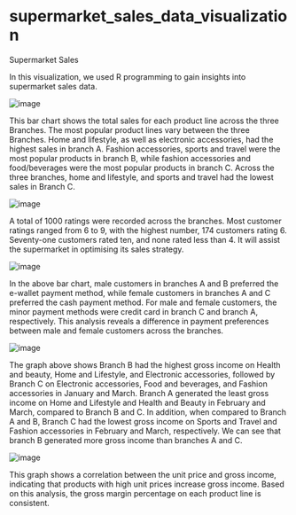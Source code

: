 # supermarket_sales_data_visualization
Supermarket Sales

In this visualization, we used R programming to gain insights into supermarket sales data.

![image](https://user-images.githubusercontent.com/99766998/158494738-e8a71c82-a1e3-4e91-9a2f-9f29e242d784.png)

This bar chart shows the total sales for each product line across the three Branches. The most popular product lines vary between the three Branches. Home and lifestyle, as well as electronic accessories, had the highest sales in branch A. Fashion accessories, sports and travel were the most popular products in branch B, while fashion accessories and food/beverages were the most popular products in branch C. Across the three branches, home and lifestyle, and sports and travel had the lowest sales in Branch C.


![image](https://user-images.githubusercontent.com/99766998/156861307-67b80d9e-818e-477d-ab23-05d893c02557.png)

A total of 1000 ratings were recorded across the branches. Most customer ratings ranged from 6 to 9, with the highest number, 174 customers rating 6. Seventy-one customers rated ten, and none rated less than 4. It will assist the supermarket in optimising its sales strategy.


![image](https://user-images.githubusercontent.com/99766998/156864243-c723b4d9-a07b-4c18-ae63-a15153137550.png)

In the above bar chart, male customers in branches A and B preferred the e-wallet payment method, while female customers in branches A and C preferred the cash payment method. For male and female customers, the minor payment methods were credit card in branch C and branch A, respectively. This analysis reveals a difference in payment preferences between male and female customers across the branches.

![image](https://user-images.githubusercontent.com/99766998/156866157-af279dee-f87f-4585-8cdc-b510f48022e9.png)

The graph above shows Branch B had the highest gross income on Health and beauty, Home and Lifestyle, and Electronic accessories, followed by Branch C on Electronic accessories, Food and beverages, and Fashion accessories in January and March. Branch A generated the least gross income on Home and Lifestyle and Health and Beauty in February and March, compared to Branch B and C. In addition, when compared to Branch A and B, Branch C had the lowest gross income on Sports and Travel and Fashion accessories in February and March, respectively. We can see that branch B generated more gross income than branches A and C.

![image](https://user-images.githubusercontent.com/99766998/156868377-b588fb61-d911-4918-a1b9-1b30ae8f4e48.png)

This graph shows a correlation between the unit price and gross income, indicating that products with high unit prices increase gross income. Based on this analysis, the gross margin percentage on each product line is consistent.
